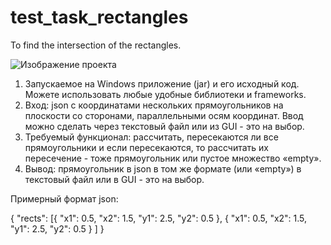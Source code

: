 # test_task_rectangles
To find the intersection of the rectangles.

![Изображение проекта](https://xdan.ru/images/javascript/rectIntersect.jpg)

1. Запускаемое на Windows приложение (jar) и его исходный код. Можете использовать любые удобные библиотеки и frameworks.
2. Вход: json c координатами нескольких прямоугольников на плоскости со сторонами, параллельными осям координат. Ввод можно сделать через текстовый файл или из GUI - это на выбор.
3. Требуемый функционал: рассчитать, пересекаются ли все прямоугольники и если пересекаются, то рассчитать их пересечение - тоже прямоугольник или пустое множество «empty».
4. Вывод: прямоугольник в json в том же формате (или «empty») в текстовый файл или в GUI - это на выбор.
 
Примерный формат json:
 
{
    "rects": [{
            "x1": 0.5,
            "x2": 1.5,
            "y1": 2.5,
            "y2": 0.5
        },
        {
            "x1": 0.5,
            "x2": 1.5,
            "y1": 2.5,
            "y2": 0.5
        }
    ]
}
